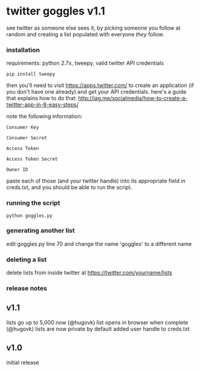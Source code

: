 # twitter goggles v1.1
see twitter as someone else sees it, by picking someone you follow at random and creating a list populated with everyone *they* follow. 

### installation
requirements: python 2.7x, tweepy, valid twitter API credentials

```pip install tweepy```

then you'll need to visit https://apps.twitter.com/ to create an application (if you don't have one already) and get your API credentials. here's a guide that explains how to do that: http://iag.me/socialmedia/how-to-create-a-twitter-app-in-8-easy-steps/

note the following information:

```Consumer Key```

```Consumer Secret```

```Access Token```

```Access Token Secret```

```Owner ID```

paste each of those (and your twitter handle) into its appropriate field in creds.txt, and you should be able to run the script.

### running the script
```python goggles.py```

### generating another list
edit goggles.py line 70 and change the name 'goggles' to a different name

### deleting a list
delete lists from inside twitter at https://twitter.com/yourname/lists

### release notes

v1.1
---
lists go up to 5,000 now (@hugovk)
list opens in browser when complete (@hugovk)
lists are now private by default
added user handle to creds.txt


v1.0
---
initial release